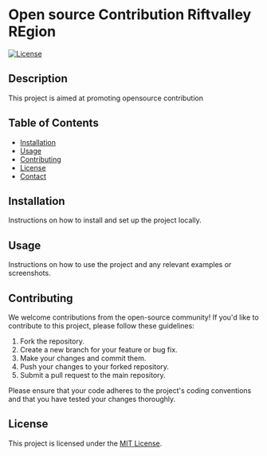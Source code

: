 # Open source Contribution Riftvalley REgion

[![License](https://img.shields.io/badge/license-MIT-blue.svg)](LICENSE)

## Description

This project is aimed at promoting opensource contribution

## Table of Contents

- [Installation](#installation)
- [Usage](#usage)
- [Contributing](#contributing)
- [License](#license)
- [Contact](#contact)

## Installation

Instructions on how to install and set up the project locally.

## Usage

Instructions on how to use the project and any relevant examples or screenshots.

## Contributing

We welcome contributions from the open-source community! If you'd like to contribute to this project, please follow these guidelines:

1. Fork the repository.
2. Create a new branch for your feature or bug fix.
3. Make your changes and commit them.
4. Push your changes to your forked repository.
5. Submit a pull request to the main repository.

Please ensure that your code adheres to the project's coding conventions and that you have tested your changes thoroughly.

## License

This project is licensed under the [MIT License](LICENSE).

